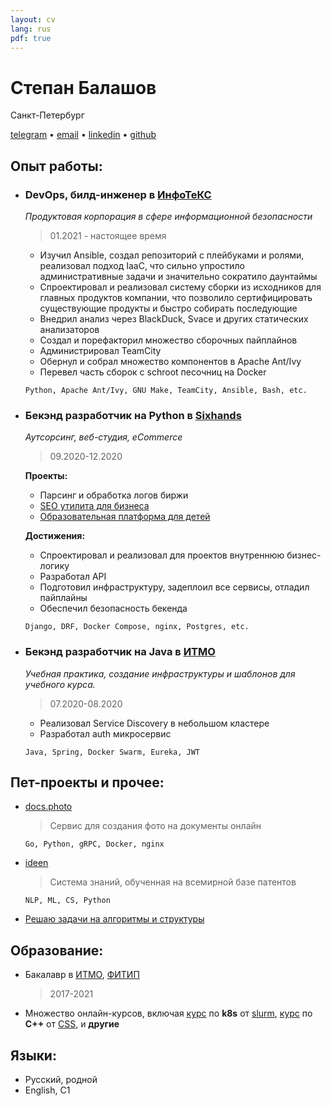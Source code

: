 ```yaml
---
layout: cv
lang: rus
pdf: true
---
```

# Степан Балашов

Санкт-Петербург

[telegram](https://t.me/StBalashov) • [email](mailto:stbalashov@gmail.com) • [linkedin](https://www.linkedin.com/in/stbalashov) • [github](https://github.com/StBalashov)

## Опыт работы:

- ### DevOps, билд-инженер в [ИнфоТеКС](https://infotecs.ru/)
    *Продуктовая корпорация в сфере информационной безопасности*

    > 01.2021 - настоящее время

    - Изучил Ansible, создал репозиторий с плейбуками и ролями, реализовал подход IaaC, что сильно упростило административные задачи и значительно сократило даунтаймы
    - Спроектировал и реализовал систему сборки из исходников для главных продуктов компании, что позволило сертифицировать существующие продукты и быстро собирать последующие
    - Внедрил анализ через BlackDuck, Svace и других статических анализаторов
    - Создал и порефакторил множество сборочных пайплайнов
    - Администрировал TeamCity 
    - Обернул и собрал множество компонентов в Apache Ant/Ivy
    - Перевел часть сборок с schroot песочниц на Docker
   
    ```
    Python, Apache Ant/Ivy, GNU Make, TeamCity, Ansible, Bash, etc.
    ```  

- ### Бекэнд разработчик на Python в [Sixhands](https://sixhands.co/)
    *Аутсорсинг, веб-студия, eCommerce*
    > 09.2020-12.2020

    **Проекты:**

    - Парсинг и обработка логов биржи
    - [SEO утилита для бизнеса](localranktracker.com)
    - [Образовательная платформа для детей](uchisigrai.ru)

    **Достижения:**

    - Спроектировал и реализовал для проектов внутреннюю бизнес-логику
    - Разработал API 
    - Подготовил инфраструктуру, задеплоил все сервисы, отладил пайплайны
    - Обеспечил безопасность бекенда
    
    ```
    Django, DRF, Docker Compose, nginx, Postgres, etc.
    ```

- ### Бекэнд разработчик на Java в [ИТМО](https://ifmo.ru)
    *Учебная практика, создание инфраструктуры и шаблонов для учебного курса.*
    
    > 07.2020-08.2020

    - Реализовал Service Discovery в небольшом кластере
    - Разработал auth микросервис

    ```
    Java, Spring, Docker Swarm, Eureka, JWT
    ```


## Пет-проекты и прочее:

- [docs.photo](https://docs.photo/)
    > Сервис для создания фото на документы онлайн   
    ```
    Go, Python, gRPC, Docker, nginx
    ``` 
- [ideen](https://ideen.ai/)
    > Система знаний, обученная на всемирной базе патентов   
    ```
    NLP, ML, CS, Python
    ```
- [Решаю задачи на алгоритмы и структуры](https://binarysearch.com/@/StBalashov)

## Образование:

- Бакалавр в [ИТМО](https://itmo.ru), [ФИТИП](https://itmo.ru/ru/viewfaculty/7/fakultet_informacionnyh_tehnologiy_i_programmirovaniya.htm)
    >2017-2021

- Множество онлайн-курсов, включая [курс](https://edu.slurm.io/courses/slurm-school-k8s-dev) по **k8s** от [slurm](https://edu.slurm.io/), [курс](https://stepik.org/course/7) по **C++** от [CSS](https://compscicenter.ru/), и **другие** 

## Языки:
- Русский, родной
- English, C1